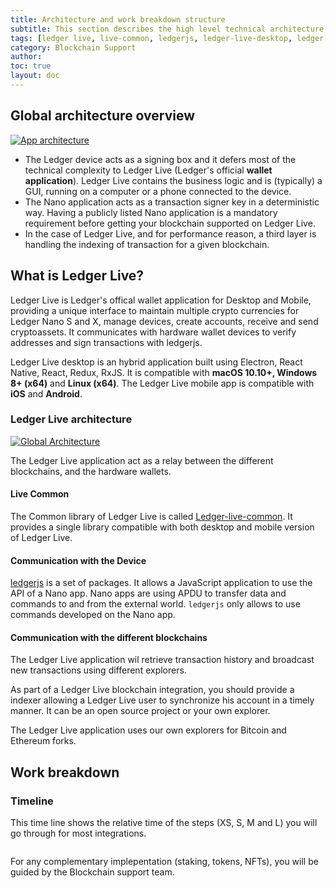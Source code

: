 ```yaml
---
title: Architecture and work breakdown structure
subtitle: This section describes the high level technical architecture of Ledger Live and how the different components interact.
tags: [ledger live, live-common, ledgerjs, ledger-live-desktop, ledger-live-mobile]
category: Blockchain Support
author:
toc: true
layout: doc
---
```

  
## Global architecture overview

<!-- ------------- Image ------------- -->
[![App architecture](../images/general-architecture-live.png)](../images/general-architecture-live.png)
<!-- --------------------------------- -->

- The Ledger device acts as a signing box and it defers most of the technical complexity to Ledger Live (Ledger's official **wallet application**). Ledger Live contains the business logic and is (typically) a GUI, running on a computer or a phone connected to the device.
- The Nano application acts as a transaction signer key in a deterministic way. Having a publicly listed Nano application is a mandatory requirement before getting your blockchain supported on Ledger Live.
- In the case of Ledger Live, and for performance reason, a third layer is handling the indexing of transaction for a given blockchain.


## What is Ledger Live?

Ledger Live is Ledger's offical wallet application for Desktop and Mobile, providing a unique interface to maintain multiple crypto currencies
for Ledger Nano S and X, manage devices, create accounts, receive and send cryptoassets. It communicates with hardware wallet devices to verify
addresses and sign transactions with ledgerjs.

Ledger Live desktop is an hybrid application built using Electron, React Native, React, Redux, RxJS. It is compatible with **macOS 10.10+, Windows 8+ (x64)** and **Linux (x64)**.
The Ledger Live mobile app is compatible with **iOS** and **Android**.


### Ledger Live architecture

<!-- ------------- Image ------------- -->
[![Global Architecture](../images/global-architecture.png)](../images/global-architecture.png)
<!-- --------------------------------- -->

The Ledger Live application act as a relay between the different blockchains, and the hardware wallets.

#### Live Common

The Common library of Ledger Live is called [Ledger-live-common](https://github.com/LedgerHQ/ledger-live-common). It provides a single library compatible with both desktop and mobile version of Ledger Live.

#### Communication with the Device

[ledgerjs](https://github.com/LedgerHQ/ledgerjs) is a set of packages. It allows a JavaScript
application to use the API of a Nano app. Nano apps are using APDU to
transfer data and commands to and from the external world. `ledgerjs` only
allows to use commands developed on the Nano app.


#### Communication with the different blockchains

The Ledger Live application wil retrieve transaction history and broadcast new transactions using different explorers.

As part of a Ledger Live blockchain integration, you should provide a indexer allowing a Ledger Live user to synchronize his account in a timely manner. It can be an open source project or your own explorer.

The Ledger Live application uses our own explorers for Bitcoin and Ethereum forks.


## Work breakdown 

### Timeline

This time line shows the relative time of the steps (XS, S, M and L) you will go through for most integrations.


<div class="uk-text-center" uk-grid>
	<div class="uk-child-width-1-6@m">
	    <div class="uk-card-default uk-card-hover border-xlight" style="padding:0px; width:200px;">
			<a href="../cryptoassets-library">
			 <img alt="" src="../images/cryptoassets-library.png">
			</a>
	    </div>
	</div>
	<div class="uk-child-width-1-6@m">
	    <div class="uk-card-default uk-card-hover border-xlight" style="padding:0px; width:200px;">
			<a href="../js-bindings">
			 <img alt="" src="../images/js-bindings.png">
			</a>
	    </div>
	</div>
	<div class="uk-child-width-1-6@m">
	    <div class="uk-card-default uk-card-hover border-xlight" style="padding:0px; width:200px;">
			<a href="../address-derivation">
			 <img alt="" src="../images/address-derivation.png">
			</a>
	    </div>
	</div>
	<div class="uk-child-width-1-6@m">
	    <div class="uk-card-default uk-card-hover border-xlight" style="padding:0px; width:200px;">
			<a href="../light-sync">
			 <img alt="" src="../images/sync-light.png">
			</a>
	    </div>
	</div>
	<div class="uk-child-width-1-6@m">
	    <div class="uk-card-default uk-card-hover border-xlight" style="padding:0px; width:200px;">
			<a href="../sync">
			 <img alt="" src="../images/sync-full.png">
			</a>
	    </div>
	</div>
	<div class="uk-child-width-1-6@m">
	    <div class="uk-card-default uk-card-hover border-xlight" style="padding:0px; width:200px;">
			<a href="../send">
			 <img alt="" src="../images/send.png">
			</a>
	    </div>
	</div>
	<div class="uk-child-width-1-6@m">
	    <div class="uk-card-default uk-card-hover border-xlight" style="padding:0px; width:200px;">
			<a href="../desktop-mobile">
			 <img alt="" src="../images/desktop-mobile.png">
			</a>
	    </div>
	</div>
</div>

For any complementary implepentation (staking, tokens, NFTs), you will be guided by the Blockchain support team. 

